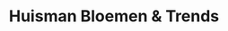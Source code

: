 ---
title: "Huisman Bloemen & Trends"
url: /bersenbrueck/huisman-bloemen-und-trends/
shop: Blumen
---